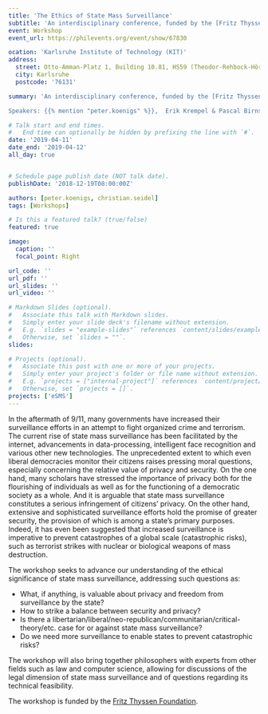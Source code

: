 ```yaml
---
title: 'The Ethics of State Mass Surveillance'
subtitle: 'An interdisciplinary conference, funded by the [Fritz Thyssen Foundation](https://www.fritz-thyssen-stiftung.de/en/)'
event: Workshop
event_url: https://philevents.org/event/show/67830

ocation: 'Karlsruhe Institute of Technology (KIT)'
address:
  street: Otto-Amman-Platz 1, Building 10.81, HS59 (Theodor-Rehbock-Hörsaal)
  city: Karlsruhe
  postcode: '76131'

summary: 'An interdisciplinary conference, funded by the [Fritz Thyssen Foundation](https://www.fritz-thyssen-stiftung.de/en/).   

Speakers: {{% mention "peter.koenigs" %}},  Erik Krempel & Pascal Birnstill, Nóra Ní Loideain, Kevin Macnish, Ingmar Persson, Scott Robbins, Patrick Smith, Titus Stahl, Carissa Véliz.'

# Talk start and end times.
#   End time can optionally be hidden by prefixing the line with `#`.
date: '2019-04-11'
date_end: '2019-04-12'
all_day: true


# Schedule page publish date (NOT talk date).
publishDate: '2018-12-19T08:00:00Z'

authors: [peter.koenigs, christian.seidel]
tags: [Workshops]

# Is this a featured talk? (true/false)
featured: true

image:
  caption: ''
  focal_point: Right

url_code: ''
url_pdf: ''
url_slides: ''
url_video: ''

# Markdown Slides (optional).
#   Associate this talk with Markdown slides.
#   Simply enter your slide deck's filename without extension.
#   E.g. `slides = "example-slides"` references `content/slides/example-slides.md`.
#   Otherwise, set `slides = ""`.
slides:

# Projects (optional).
#   Associate this post with one or more of your projects.
#   Simply enter your project's folder or file name without extension.
#   E.g. `projects = ["internal-project"]` references `content/project/deep-learning/index.md`.
#   Otherwise, set `projects = []`.
projects: ['eSMS']
---
```


In the aftermath of 9/11, many governments have increased their surveillance efforts in an attempt to fight organized crime and terrorism. The current rise of state mass surveillance has been facilitated by the internet, advancements in data-processing, intelligent face recognition and various other new technologies. The unprecedented extent to which even liberal democracies monitor their citizens raises pressing moral questions, especially concerning the relative value of privacy and security. On the one hand, many scholars have stressed the importance of privacy both for the flourishing of individuals as well as for the functioning of a democratic society as a whole. And it is arguable that state mass surveillance constitutes a serious infringement of citizens’ privacy. On the other hand, extensive and sophisticated surveillance efforts hold the promise of greater security, the provision of which is among a state’s primary purposes. Indeed, it has even been suggested that increased surveillance is imperative to prevent catastrophes of a global scale (catastrophic risks), such as terrorist strikes with nuclear or biological weapons of mass destruction.

The workshop seeks to advance our understanding of the ethical significance of state mass surveillance, addressing such questions as:

- What, if anything, is valuable about privacy and freedom from surveillance by the state?
- How to strike a balance between security and privacy?
- Is there a libertarian/liberal/neo-republican/communitarian/critical-theory/etc. case for or against state mass surveillance?
- Do we need more surveillance to enable states to prevent catastrophic risks?

The workshop will also bring together philosophers with experts from other fields such as law and computer science, allowing for discussions of the legal dimension of state mass surveillance and of questions regarding its technical feasibility.

The workshop is funded by the [Fritz Thyssen Foundation](https://www.fritz-thyssen-stiftung.de/en/). 
